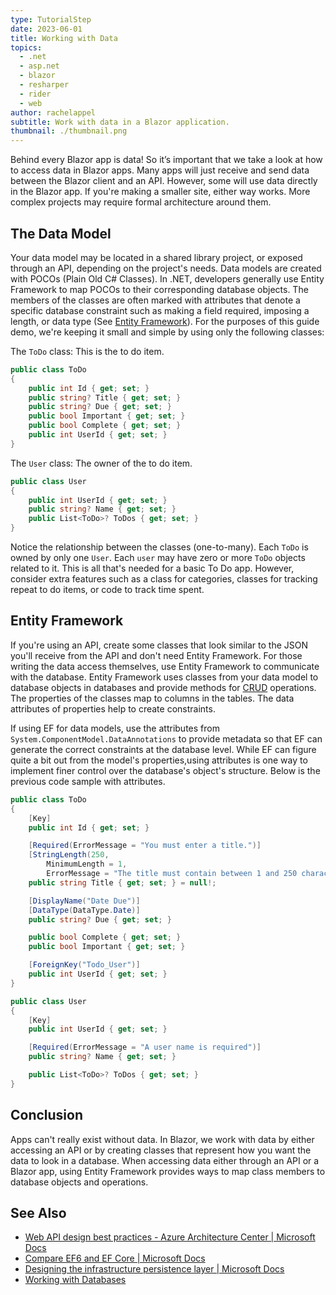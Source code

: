 ```yaml
---
type: TutorialStep
date: 2023-06-01
title: Working with Data
topics:
  - .net
  - asp.net
  - blazor
  - resharper
  - rider
  - web
author: rachelappel
subtitle: Work with data in a Blazor application.
thumbnail: ./thumbnail.png
---
```


Behind every Blazor app is data! So it’s important that we take a look at how to access data in Blazor apps.
Many apps will just receive and send data between the Blazor client and an API. However, some will use data directly in the Blazor app. If you're making a smaller site, either way works. More complex projects may require formal architecture around them.

## The Data Model

Your data model may be located in a shared library project, or exposed through an API, depending on the project's needs. Data models are created with POCOs (Plain Old C# Classes). In .NET, developers generally use Entity Framework to map POCOs to their corresponding database objects. The members of the classes are often marked with attributes that denote a specific database constraint such as making a field required, imposing a length, or data type (See [Entity Framework](#entity-framework)).
For the purposes of this guide demo, we're keeping it small and simple by using only the following classes:

The `ToDo` class: This is the to do item.

```cs
public class ToDo
{
    public int Id { get; set; }
    public string? Title { get; set; }
    public string? Due { get; set; }
    public bool Important { get; set; }
    public bool Complete { get; set; }
    public int UserId { get; set; }
}
```

The `User` class: The owner of the to do item.

```cs
public class User
{
    public int UserId { get; set; }
    public string? Name { get; set; }
    public List<ToDo>? ToDos { get; set; }
}
```

Notice the relationship between the classes (one-to-many). Each `ToDo` is owned by only one `User`. Each `user` may have zero or more `ToDo` objects related to it. This is all that's needed for a basic To Do app.
However, consider extra features such as a class for categories, classes for tracking repeat to do items, or code to track time spent.

## Entity Framework

If you're using an API, create some classes that look similar to the JSON you'll receive from the API and don't need Entity Framework. For those writing the data access themselves, use Entity Framework to communicate with the database.
Entity Framework uses classes from your data model to database objects in databases and provide methods for [CRUD](https://en.wikipedia.org/wiki/Create,_read,_update_and_delete) operations. The properties of the classes map to columns in the tables. The data attributes of properties help to create constraints.

If using EF for data models, use the attributes from `System.ComponentModel.DataAnnotations` to provide metadata so that EF can generate the correct constraints at the database level.
While EF can figure quite a bit out from the model's properties,using attributes is one way to implement finer control over the database's object's structure. Below is the previous code sample with attributes.

```cs
public class ToDo
{
    [Key]
    public int Id { get; set; }

    [Required(ErrorMessage = "You must enter a title.")]
    [StringLength(250,
        MinimumLength = 1,
        ErrorMessage = "The title must contain between 1 and 250 characters.")]
    public string Title { get; set; } = null!;

    [DisplayName("Date Due")]
    [DataType(DataType.Date)]
    public string? Due { get; set; }

    public bool Complete { get; set; }
    public bool Important { get; set; }

    [ForeignKey("Todo_User")]
    public int UserId { get; set; }
}

public class User
{
    [Key]
    public int UserId { get; set; }

    [Required(ErrorMessage = "A user name is required")]
    public string? Name { get; set; }

    public List<ToDo>? ToDos { get; set; }
}
```

## Conclusion

Apps can't really exist without data. In Blazor, we work with data by either accessing an API or by creating classes that represent how you want the data to look in a database.
When accessing data either through an API or a Blazor app, using Entity Framework provides ways to map class members to database objects and operations.

## See Also

- [Web API design best practices - Azure Architecture Center | Microsoft Docs](https://docs.microsoft.com/en-us/azure/architecture/best-practices/api-design)
- [Compare EF6 and EF Core | Microsoft Docs](https://docs.microsoft.com/en-us/ef/efcore-and-ef6/)
- [Designing the infrastructure persistence layer | Microsoft Docs](https://docs.microsoft.com/en-us/dotnet/architecture/microservices/microservice-ddd-cqrs-patterns/infrastructure-persistence-layer-design)
- [Working with Databases](https://www.jetbrains.com/guide/dotnet/tutorials/resharper-to-rider/working-with-databases/)
